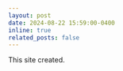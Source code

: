 ```yaml
---
layout: post
date: 2024-08-22 15:59:00-0400
inline: true
related_posts: false
---
```


This site created.
